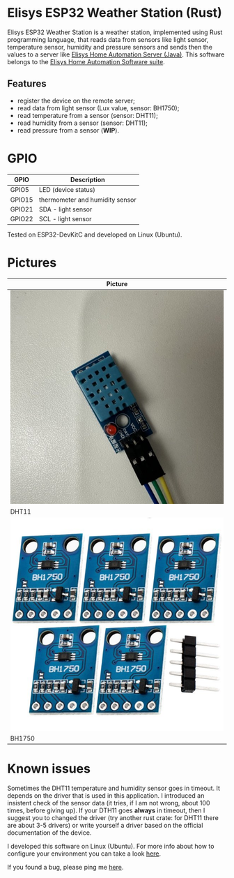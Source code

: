# Elisys ESP32 Weather Station (Rust)

Elisys ESP32 Weather Station is a weather station, implemented using Rust programming language, that reads data from sensors like light sensor, temperature sensor, humidity and pressure sensors and sends then the values to a server like [Elisys Home Automation Server (Java)](https://github.com/goto-eof/elisys-home-automation-server-java). This software belongs to the [Elisys Home Automation Software suite](https://github.com/goto-eof/elisys-home-automation-server-java).

## Features

- register the device on the remote server;
- read data from light sensor (Lux value, sensor: BH1750);
- read temperature from a sensor (sensor: DHT11);
- read humidity from a sensor (sensor: DHT11);
- read pressure from a sensor (**WIP**).

# GPIO

| GPIO   | Description                     |
| ------ | ------------------------------- |
| GPIO5  | LED (device status)             |
| GPIO15 | thermometer and humidity sensor |
| GPIO21 | SDA - light sensor              |
| GPIO22 | SCL - light sensor              |

Tested on ESP32-DevKitC and developed on Linux (Ubuntu).

# Pictures

| Picture                       |
| ----------------------------- |
| ![DHT11](/images/DHT11.jpg)   |
| DHT11                         |
| ![BH1750](/images/BH1750.jpg) |
| BH1750                        |

# Known issues

Sometimes the DHT11 temperature and humidity sensor goes in timeout. It depends on the driver that is used in this application. I introduced an insistent check of the sensor data (it tries, if I am not wrong, about 100 times, before giving up). If your DTH11 goes **always** in timeout, then I suggest you to changed the driver (try another rust crate: for DHT11 there are about 3-5 drivers) or write yourself a driver based on the official documentation of the device.

I developed this software on Linux (Ubuntu). For more info about how to configure your environment you can take a look [here](https://dodu.it/esp32-rust-configure-environment-linux-ubuntu/).

If you found a bug, please ping me [here](https://andre-i.eu/#contactme).
